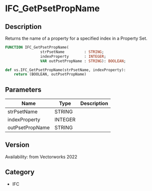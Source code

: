 # IFC_GetPsetPropName

## Description
Returns the name of a property for a specified index in a Property Set.

```pascal
FUNCTION IFC_GetPsetPropName(
				strPsetName         : STRING;
				indexProperty       : INTEGER;
				VAR outPsetPropName : STRING): BOOLEAN;
```

```python
def vs.IFC_GetPsetPropName(strPsetName, indexProperty):
    return (BOOLEAN, outPsetPropName)
```

## Parameters
|Name|Type|Description|
|---|---|---|
|strPsetName|STRING|   |
|indexProperty|INTEGER|   |
|outPsetPropName|STRING|   |

## Version
Availability: from Vectorworks 2022

## Category
* IFC

